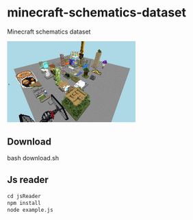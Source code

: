 # minecraft-schematics-dataset
Minecraft schematics dataset

[<img src="mcDataset.png" alt="viewer" width="300">](https://rom1504.github.io/minecraft-schematics-dataset)


## Download
bash download.sh

## Js reader

```
cd jsReader
npm install
node example.js 
```
